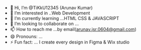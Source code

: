 - 👋 Hi, I’m @TiKkU12345 (Arunav Kumar) 
- 👀 I’m interested in ..Web Development 
- 🌱 I’m currently learning ...HTML CSS & JAVASCRIPT 
- 💞️ I’m looking to collaborate on ...
- 📫 How to reach me ...by email(arunav.jsr.0604@gmail.com) 
- 😄 Pronouns: ...
- ⚡ Fun fact: ... I create every design in Figma & Wix studio

<!---
TiKkU12345/TiKkU12345 is a ✨ special ✨ repository because its `README.md` (this file) appears on your GitHub profile.
You can click the Preview link to take a look at your changes.
--->
